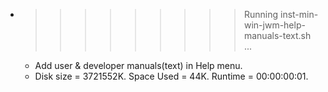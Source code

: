 * >>>>>>>>> Running inst-min-win-jwm-help-manuals-text.sh ...
  * Add user & developer manuals(text) in Help menu.
  * Disk size = 3721552K. Space Used = 44K. Runtime = 00:00:00:01.
